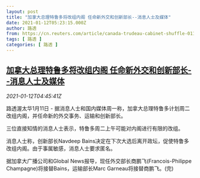 ```yaml
---
layout: post
title: "加拿大总理特鲁多将改组内阁 任命新外交和创新部长--消息人士及媒体"
date: 2021-01-12T05:23:15.000Z
author: 路透
from: https://cn.reuters.com/article/canada-trudeau-cabinet-shuffle-0112-idCNKBS29H0FT
tags: [ 路透 ]
categories: [ 路透 ]
---
```

<!--1610428995000-->
[加拿大总理特鲁多将改组内阁 任命新外交和创新部长--消息人士及媒体](https://cn.reuters.com/article/canada-trudeau-cabinet-shuffle-0112-idCNKBS29H0FT)
------

<div>
<div><i>2021-01-12T04:45:41Z</i></div><p>路透渥太华1月11日 - 据消息人士和国内媒体周一称，加拿大总理特鲁多计划周二改组内阁，并任命新的外交事务、运输和创新部长。</p><p>三位直接知情的消息人士表示，特鲁多周二上午可能对内阁进行有限的改组。</p><p>消息人士称，创新部长Navdeep Bains决定在下次大选后离开政坛，促使特鲁多改组内阁。由于事属敏感，消息人士要求匿名。</p><p>据加拿大广播公司和Global News报导，现任外交部长商鹏飞(Francois-Philippe Champagne)将接替Bains，运输部长Marc Garneau将接替商鹏飞。(完)</p>
</div>
